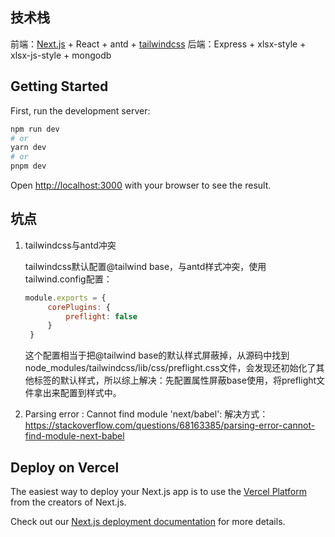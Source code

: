 ## 技术栈
前端：[Next.js](https://nextjs.org/) + React + antd + [tailwindcss](https://www.tailwindcss.cn/docs/preflight)
后端：Express + xlsx-style + xlsx-js-style + mongodb

## Getting Started

First, run the development server:

```bash
npm run dev
# or
yarn dev
# or
pnpm dev
```

Open [http://localhost:3000](http://localhost:3000) with your browser to see the result.

## 坑点
1. tailwindcss与antd冲突
   
   tailwindcss默认配置@tailwind base，与antd样式冲突，使用tailwind.config配置：
   ```javascript
   module.exports = {
        corePlugins: {
            preflight: false
        }
    }
   ```
   这个配置相当于把@tailwind base的默认样式屏蔽掉，从源码中找到node_modules/tailwindcss/lib/css/preflight.css文件，会发现还初始化了其他标签的默认样式，所以综上解决：先配置属性屏蔽base使用，将preflight文件拿出来配置到样式中。
2. Parsing error : Cannot find module 'next/babel':
  解决方式：https://stackoverflow.com/questions/68163385/parsing-error-cannot-find-module-next-babel
## Deploy on Vercel

The easiest way to deploy your Next.js app is to use the [Vercel Platform](https://vercel.com/new?utm_medium=default-template&filter=next.js&utm_source=create-next-app&utm_campaign=create-next-app-readme) from the creators of Next.js.

Check out our [Next.js deployment documentation](https://nextjs.org/docs/deployment) for more details.
